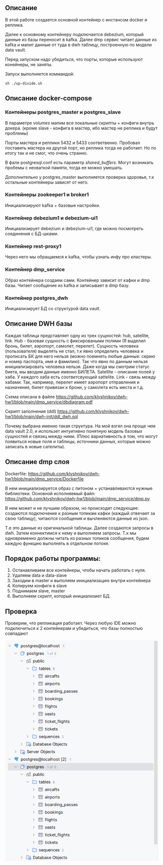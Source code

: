 ## Описание
В этой работе создается основной контейнер с инстансом docker и реплика. 

Далее к основному контейнеру подключается debezium, который данные из базы переносит в kafka. Далее dmp сервис читает данные из kafka и мапит данные от туда в dwh таблицу, построенную по модели data vault. 

Перед запуском надо убедиться, что порты, которые используют конейнеры, не заняты.

Запуск выполняется коммандой:

```
sh ./up-divide.sh
```
## Описание docker-compose

### Контейнеры postgres_master и postgres_slave
В параметре *volumes* мапим все локальные скрипты + конфиги внутрь докера. (кроме slave - конфига в мастер, ибо мастер не реплика и будут проблемы)

Порты мастера и реплики 5432 и 5433 соответвенно. Пробовал поставить мастера на другой порт, но реплика тогда не работает. Но по итогу так и не смог, что очень странно.

В фале postgresql.conf есть параметр *shared_buffers*. Могут возникать пробемы с нехваткой памяти, тогда ее можно умешать.

Дополнительно у postgres_master выполняется проверка здоровья, т.к остальные контейнеры зависят от него.

### Контейнеры zookeeper1 и broker1
Инициализируют kafka + базовые настройки.

### Контейнер debezium1 и debezium-ui1
Инициализирует debezium и debezium-ui1, где можно посмотреть соединения с БД-шками.

### Контейнер rest-proxy1
Через него мы обращаемся к kafka, чтобы узнать инфу про кластеры.

### Контейнер dmp_service
Образ контейнера создаем сами. Контейнер зависит от кафки и dmp базы. Читает сообщение из kafka и записывает в dmp базу.

### Контейнер postgres_dwh
Инициализирует БД со структурой data vault.

## Описание DWH базы
Каждая таблица представляет одну из трех сущностей: hub, satellite, link. Hub - базовая сущность с фиксироваными полями (Я выделил бронь, билет, аэропорт, самолет, перелет). Сущность человека (пользователя) выделять не стал, т.к явно определить человека и прописать БК для него нельзя (можно поемнять любые данные: серию и номер паспорта, имя и фамилию). Так что явно по данным нельзя инициализировать человека нельзя. Даже когда мы смотрим статус биета, мы вводим данные именно БИЛЕТА. Satellite - описание полей у хаба. У каждого хаба есть соответсвующий sattelite. Link - связь между хабами. Так, например, перелет имеет аэропорт отправления и назначения, билет привязан к брони, у самолета есть места и т.д.

Схема описана в файле https://github.com/klyshnikov/dwh-hw1/blob/main/dmp_service/dbdiagram.pdf

Скрипт заполнения (ddl) https://github.com/klyshnikov/dwh-hw1/blob/main/dwh-init/ddl_dwh.sql

Почему выбрана именно такая структура. На мой взгял она проще чем data vault 2.0, и использет интуитивно понятную модель базовых сущностей и связец между ними. (Плюс вариативность в том, что могут появиться новые поля и таблицы, источники данных, которые можно записать в новые сателиты).

 ## Описание dmp слоя
Dockerfile: https://github.com/klyshnikov/dwh-hw1/blob/main/dmp_service/Dockerfile

В нем инициализируется образ с питоном + устанавливаются нужные библиотеки. Основной исполняемый файл: https://github.com/klyshnikov/dwh-hw1/blob/main/dmp_service/dmp.py

В нем может и не лучшим образом, но происходит следующее: создаются подключение к разным топикам кафки (каждый отвечает за свою таблицу), читаются сообщения и вычленяются данные из json.

Т.е это данные из оригинальной таблицы. Далее создаются запросы в dwh. Затем коннектимся к нему и выполняем запросы. Т.к мы одновременно должны читать из разных топиков сообщения, будем каждую функцию выполнять в отдельном потоке.

## Порядок работы программы:
1. Останавливаем все контейнеры, чтобы начать работать с нуля.
2. Удаляем data и data-slave
3. Заходим в master и выполяем инициализацию внутри контейнера
4. Копируем конфиги в slave
5. Поднимаем slave, master
6. Выполняем скрипт, который инициализиет БД.

## Проверка
Проверим, что репликация работает. Через любую IDE можно подключиться к 2 контейнерам и убедиться, что базы полностью совпадают

![alt text](https://github.com/klyshnikov/dwh-hw1/blob/main/%D0%A1%D0%BD%D0%B8%D0%BC%D0%BE%D0%BA%20%D1%8D%D0%BA%D1%80%D0%B0%D0%BD%D0%B0%20%D0%BE%D1%82%202024-11-04%2000-57-36.png)
